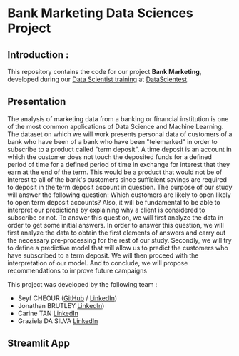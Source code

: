 # Bank Marketing Data Sciences Project


## Introduction : 

This repository contains the code for our project **Bank Marketing**, developed during our [Data Scientist training](https://datascientest.com/en/data-scientist-course) at [DataScientest](https://datascientest.com/).

## Presentation

The analysis of marketing data from a banking or financial institution is one of the most common applications of Data Science and Machine Learning. The dataset on which we will work presents personal data of customers of a bank who have been
of a bank who have been "telemarked" in order to subscribe to a product called "term deposit". A time deposit is an account in which the customer does not touch the deposited funds for a defined period of time
for a defined period of time in exchange for interest that they earn at the end of the term. This would be a product that would not be of interest to all of the bank's customers since sufficient savings are required to deposit in the term deposit account in question.
The purpose of our study will answer the following question: Which customers are likely to open
likely to open term deposit accounts? Also, it will be fundamental to be able to interpret our predictions by explaining why a client is considered to subscribe or not.
To answer this question, we will first analyze the data in order to get some initial answers.
In order to answer this question, we will first analyze the data to obtain the first elements of answers and carry out the necessary pre-processing for the rest of our study. Secondly, we will try to define a predictive model that will allow us to predict the customers who have subscribed to a term deposit. We will then proceed with the interpretation of our model. And to conclude, we will propose recommendations to
improve future campaigns

This project was developed by the following team :

- Seyf CHEOUR ([GitHub](https://github.com/) / [LinkedIn](https://www.linkedin.com/in/seyf-cheour/))
- Jonathan BRUTLEY [LinkedIn](https://www.linkedin.com/in/jonathan-brultey-22451813b/))
- Carine TAN [LinkedIn](https://www.linkedin.com/in/carinetan-fr/)
- Graziela DA SILVA [LinkedIn](https://www.linkedin.com/in/graziella-da-silva-7412a064/)


## Streamlit App
